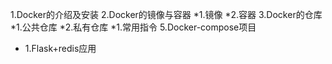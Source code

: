 1.Docker的介绍及安装 
2.Docker的镜像与容器
 *1.镜像
 *2.容器
3.Docker的仓库
 *1.公共仓库
 *2.私有仓库 
 *1.常用指令
5.Docker-compose项目
 * 1.Flask+redis应用
 
 